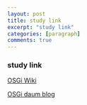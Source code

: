 ```yaml
---
layout: post
title: study link
excerpt: "study link"
categories: [paragraph]
comments: true
---
```



### study link

[OSGi Wiki](https://ko.wikipedia.org/wiki/OSGi)

[OSGi daum blog](http://blog.daum.net/7dbwnckd/7972610)
